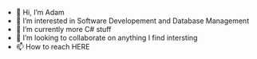 - 👋 Hi, I’m Adam
- 👀 I’m interested in Software Developement and Database Management 
- 🌱 I’m currently more C# stuff 
- 💞️ I’m looking to collaborate on anything I find intersting
- 📫 How to reach HERE

<!---
APythonGuy/APythonGuy is a ✨ special ✨ repository because its `README.md` (this file) appears on your GitHub profile.
You can click the Preview link to take a look at your changes.
--->
